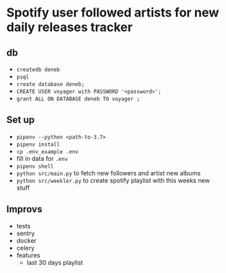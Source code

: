 # Spotify user followed artists for new daily releases tracker

## db

- `createdb deneb`
- `psql`
- `create database deneb;`
- `CREATE USER voyager with PASSWORD '<password>';`
- `grant ALL ON DATABASE deneb TO voyager ;`

## Set up

- `pipenv --python <path-to-3.7>`
- `pipenv install`
- `cp .env_example .env`
- fill in data for `.env`
- `pipenv shell`
- `python src/main.py` to fetch new followers and artist new albums
- `python src/weekler.py` to create spotify playlist with this weeks new stuff

## Improvs

- tests
- sentry
- docker
- celery
- features
  - last 30 days playlist
